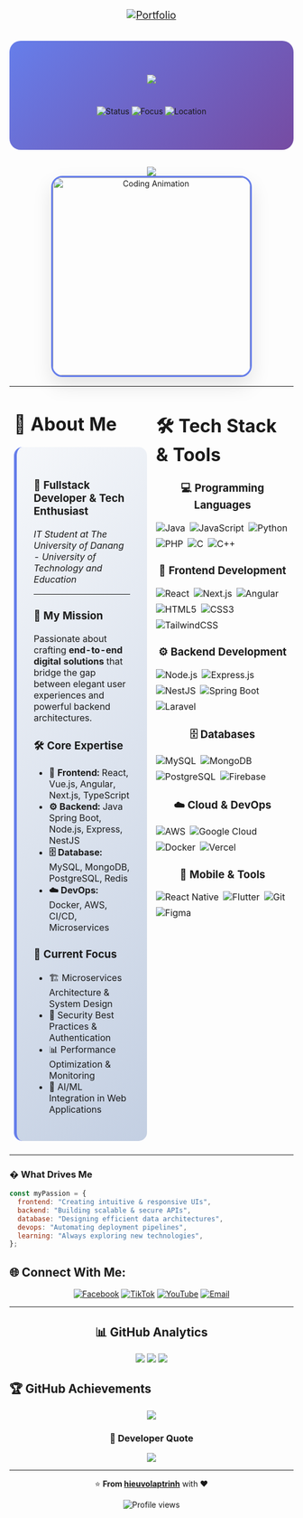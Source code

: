 <!-- Portfolio Link Section -->
<div align="center" style="margin: 20px 0;">
  <a href="https://hieuvolaptrinh.com/" target="_blank">
    <img src="https://img.shields.io/badge/🌐_Click_Here-View_My_Portfolio-blueviolet?style=for-the-badge&logoColor=white" alt="Portfolio" style="font-size: 18px; padding: 15px 30px;"/>
  </a>
</div>

<!-- Header với animation và gradient background -->
<div align="center" style="background: linear-gradient(135deg, #667eea 0%, #764ba2 100%); padding: 60px 20px; border-radius: 20px; margin-bottom: 30px;">
  <img src="https://readme-typing-svg.herokuapp.com/?font=Righteous&size=40&center=true&vCenter=true&width=600&height=80&duration=4000&lines=Hi+There!+👋;I'm+Vo+Nguyen+Dai+Hieu!;Fullstack+Developer;Welcome+to+my+Profile!" style="margin-bottom: 20px;"/>
  
  <div style="margin-top: 20px;">
    <img src="https://img.shields.io/badge/Status-Available%20for%20Work-brightgreen?style=for-the-badge&logo=checkmarx&logoColor=white" alt="Status"/>
    <img src="https://img.shields.io/badge/Focus-Full%20Stack%20Development-blue?style=for-the-badge&logo=dev.to&logoColor=white" alt="Focus"/>
    <img src="https://img.shields.io/badge/Location-Da%20Nang,%20Vietnam-red?style=for-the-badge&logo=google-maps&logoColor=white" alt="Location"/>
  </div>
</div>
<div align="center">
  <img src="https://github-readme-activity-graph.vercel.app/graph?username=hieuvolaptrinh&theme=tokyo-night&hide_border=true" />
</div>
<div align="center">
<img alt="Coding Animation" width="350" height="350" style="border-radius: 20px; box-shadow: 0 15px 35px rgba(0,0,0,0.1); border: 3px solid #667eea; object-fit: cover;" src="https://cdn.dribbble.com/users/1162077/screenshots/3848914/programmer.gif"/>

</div>
<!-- Main content với improved layout -->
<div align="center">
  
<table>
<tr>
<td width="50%" valign="top">

<!-- About Me Section -->

# 💫 About Me

<div style="background: linear-gradient(135deg, #f5f7fa 0%, #c3cfe2 100%); padding: 30px; border-radius: 15px; border-left: 5px solid #667eea; margin: 20px 0;">

### 🚀 **Fullstack Developer & Tech Enthusiast**

_IT Student at The University of Danang - University of Technology and Education_

---

### 🎯 **My Mission**

Passionate about crafting **end-to-end digital solutions** that bridge the gap between elegant user experiences and powerful backend architectures.

### 🛠️ **Core Expertise**

- **🎨 Frontend:** React, Vue.js, Angular, Next.js, TypeScript
- **⚙️ Backend:** Java Spring Boot, Node.js, Express, NestJS
- **🗄️ Database:** MySQL, MongoDB, PostgreSQL, Redis
- **☁️ DevOps:** Docker, AWS, CI/CD, Microservices

### 🌱 **Current Focus**

- 🏗️ Microservices Architecture & System Design
- 🔐 Security Best Practices & Authentication
- 📊 Performance Optimization & Monitoring
- 🤖 AI/ML Integration in Web Applications

</div>

<div align="center">

</td>
<td width="50%" valign="top">

<!-- Tech Stack Section -->

# 🛠️ Tech Stack & Tools

<div align="center">

### 💻 **Programming Languages**

<div style="display: flex; flex-wrap: wrap; gap: 8px; margin: 15px 0; animation: fadeInUp 1.5s ease-out;">
  <img src="https://img.shields.io/badge/Java-%23ED8B00.svg?style=for-the-badge&logo=openjdk&logoColor=white" alt="Java" style="transition: transform 0.3s; cursor: pointer;" onmouseover="this.style.transform='scale(1.1)'" onmouseout="this.style.transform='scale(1)'">
  <img src="https://img.shields.io/badge/JavaScript-%23323330.svg?style=for-the-badge&logo=javascript&logoColor=%23F7DF1E" alt="JavaScript" style="transition: transform 0.3s; cursor: pointer;" onmouseover="this.style.transform='scale(1.1)'" onmouseout="this.style.transform='scale(1)'">
  <img src="https://img.shields.io/badge/Python-3670A0?style=for-the-badge&logo=python&logoColor=ffdd54" alt="Python" style="transition: transform 0.3s; cursor: pointer;" onmouseover="this.style.transform='scale(1.1)'" onmouseout="this.style.transform='scale(1)'">
  <img src="https://img.shields.io/badge/PHP-%23777BB4.svg?style=for-the-badge&logo=php&logoColor=white" alt="PHP" style="transition: transform 0.3s; cursor: pointer;" onmouseover="this.style.transform='scale(1.1)'" onmouseout="this.style.transform='scale(1)'">
  <img src="https://img.shields.io/badge/C-%2300599C.svg?style=for-the-badge&logo=c&logoColor=white" alt="C" style="transition: transform 0.3s; cursor: pointer;" onmouseover="this.style.transform='scale(1.1)'" onmouseout="this.style.transform='scale(1)'">
  <img src="https://img.shields.io/badge/C++-%2300599C.svg?style=for-the-badge&logo=c%2B%2B&logoColor=white" alt="C++" style="transition: transform 0.3s; cursor: pointer;" onmouseover="this.style.transform='scale(1.1)'" onmouseout="this.style.transform='scale(1)'">
</div>

### 🎨 **Frontend Development**

<div style="display: flex; flex-wrap: wrap; gap: 8px; margin: 15px 0; animation: fadeInUp 1.8s ease-out;">
  <img src="https://img.shields.io/badge/React-%2320232a.svg?style=for-the-badge&logo=react&logoColor=%2361DAFB" alt="React" style="transition: transform 0.3s; cursor: pointer;" onmouseover="this.style.transform='scale(1.1)'" onmouseout="this.style.transform='scale(1)'">
  <img src="https://img.shields.io/badge/Next.js-black?style=for-the-badge&logo=next.js&logoColor=white" alt="Next.js" style="transition: transform 0.3s; cursor: pointer;" onmouseover="this.style.transform='scale(1.1)'" onmouseout="this.style.transform='scale(1)'">
  <img src="https://img.shields.io/badge/Angular-%23DD0031.svg?style=for-the-badge&logo=angular&logoColor=white" alt="Angular" style="transition: transform 0.3s; cursor: pointer;" onmouseover="this.style.transform='scale(1.1)'" onmouseout="this.style.transform='scale(1)'">
  <img src="https://img.shields.io/badge/HTML5-%23E34F26.svg?style=for-the-badge&logo=html5&logoColor=white" alt="HTML5" style="transition: transform 0.3s; cursor: pointer;" onmouseover="this.style.transform='scale(1.1)'" onmouseout="this.style.transform='scale(1)'">
  <img src="https://img.shields.io/badge/CSS3-%231572B6.svg?style=for-the-badge&logo=css3&logoColor=white" alt="CSS3" style="transition: transform 0.3s; cursor: pointer;" onmouseover="this.style.transform='scale(1.1)'" onmouseout="this.style.transform='scale(1)'">
  <img src="https://img.shields.io/badge/TailwindCSS-%2338B2AC.svg?style=for-the-badge&logo=tailwind-css&logoColor=white" alt="TailwindCSS" style="transition: transform 0.3s; cursor: pointer;" onmouseover="this.style.transform='scale(1.1)'" onmouseout="this.style.transform='scale(1)'">
</div>

### ⚙️ **Backend Development**

<div style="display: flex; flex-wrap: wrap; gap: 8px; margin: 15px 0; animation: fadeInUp 2.1s ease-out;">
  <img src="https://img.shields.io/badge/Node.js-6DA55F?style=for-the-badge&logo=node.js&logoColor=white" alt="Node.js" style="transition: transform 0.3s; cursor: pointer;" onmouseover="this.style.transform='scale(1.1)'" onmouseout="this.style.transform='scale(1)'">
  <img src="https://img.shields.io/badge/Express.js-%23404d59.svg?style=for-the-badge&logo=express&logoColor=%2361DAFB" alt="Express.js" style="transition: transform 0.3s; cursor: pointer;" onmouseover="this.style.transform='scale(1.1)'" onmouseout="this.style.transform='scale(1)'">
  <img src="https://img.shields.io/badge/NestJS-%23E0234E.svg?style=for-the-badge&logo=nestjs&logoColor=white" alt="NestJS" style="transition: transform 0.3s; cursor: pointer;" onmouseover="this.style.transform='scale(1.1)'" onmouseout="this.style.transform='scale(1)'">
  <img src="https://img.shields.io/badge/Spring_Boot-F2F4F9?style=for-the-badge&logo=spring-boot" alt="Spring Boot" style="transition: transform 0.3s; cursor: pointer;" onmouseover="this.style.transform='scale(1.1)'" onmouseout="this.style.transform='scale(1)'">
  <img src="https://img.shields.io/badge/Laravel-%23FF2D20.svg?style=for-the-badge&logo=laravel&logoColor=white" alt="Laravel" style="transition: transform 0.3s; cursor: pointer;" onmouseover="this.style.transform='scale(1.1)'" onmouseout="this.style.transform='scale(1)'">
</div>

### 🗄️ **Databases**

<div style="display: flex; flex-wrap: wrap; gap: 8px; margin: 15px 0; animation: fadeInUp 2.4s ease-out;">
  <img src="https://img.shields.io/badge/MySQL-4479A1.svg?style=for-the-badge&logo=mysql&logoColor=white" alt="MySQL" style="transition: transform 0.3s; cursor: pointer;" onmouseover="this.style.transform='scale(1.1)'" onmouseout="this.style.transform='scale(1)'">
  <img src="https://img.shields.io/badge/MongoDB-%234ea94b.svg?style=for-the-badge&logo=mongodb&logoColor=white" alt="MongoDB" style="transition: transform 0.3s; cursor: pointer;" onmouseover="this.style.transform='scale(1.1)'" onmouseout="this.style.transform='scale(1)'">
  <img src="https://img.shields.io/badge/PostgreSQL-%23316192.svg?style=for-the-badge&logo=postgresql&logoColor=white" alt="PostgreSQL" style="transition: transform 0.3s; cursor: pointer;" onmouseover="this.style.transform='scale(1.1)'" onmouseout="this.style.transform='scale(1)'">
  <img src="https://img.shields.io/badge/Firebase-a08021?style=for-the-badge&logo=firebase&logoColor=ffcd34" alt="Firebase" style="transition: transform 0.3s; cursor: pointer;" onmouseover="this.style.transform='scale(1.1)'" onmouseout="this.style.transform='scale(1)'">
</div>

### ☁️ **Cloud & DevOps**

<div style="display: flex; flex-wrap: wrap; gap: 8px; margin: 15px 0; animation: fadeInUp 2.7s ease-out;">
  <img src="https://img.shields.io/badge/AWS-%23FF9900.svg?style=for-the-badge&logo=amazon-aws&logoColor=white" alt="AWS" style="transition: transform 0.3s; cursor: pointer;" onmouseover="this.style.transform='scale(1.1)'" onmouseout="this.style.transform='scale(1)'">
  <img src="https://img.shields.io/badge/Google_Cloud-%234285F4.svg?style=for-the-badge&logo=google-cloud&logoColor=white" alt="Google Cloud" style="transition: transform 0.3s; cursor: pointer;" onmouseover="this.style.transform='scale(1.1)'" onmouseout="this.style.transform='scale(1)'">
  <img src="https://img.shields.io/badge/Docker-%230db7ed.svg?style=for-the-badge&logo=docker&logoColor=white" alt="Docker" style="transition: transform 0.3s; cursor: pointer;" onmouseover="this.style.transform='scale(1.1)'" onmouseout="this.style.transform='scale(1)'">
  <img src="https://img.shields.io/badge/Vercel-%23000000.svg?style=for-the-badge&logo=vercel&logoColor=white" alt="Vercel" style="transition: transform 0.3s; cursor: pointer;" onmouseover="this.style.transform='scale(1.1)'" onmouseout="this.style.transform='scale(1)'">
</div>

### 📱 **Mobile & Tools**

<div style="display: flex; flex-wrap: wrap; gap: 8px; margin: 15px 0; animation: fadeInUp 3s ease-out;">
  <img src="https://img.shields.io/badge/React_Native-%2320232a.svg?style=for-the-badge&logo=react&logoColor=%2361DAFB" alt="React Native" style="transition: transform 0.3s; cursor: pointer;" onmouseover="this.style.transform='scale(1.1)'" onmouseout="this.style.transform='scale(1)'">
  <img src="https://img.shields.io/badge/Flutter-%2302569B.svg?style=for-the-badge&logo=Flutter&logoColor=white" alt="Flutter" style="transition: transform 0.3s; cursor: pointer;" onmouseover="this.style.transform='scale(1.1)'" onmouseout="this.style.transform='scale(1)'">
  <img src="https://img.shields.io/badge/Git-%23F05033.svg?style=for-the-badge&logo=git&logoColor=white" alt="Git" style="transition: transform 0.3s; cursor: pointer;" onmouseover="this.style.transform='scale(1.1)'" onmouseout="this.style.transform='scale(1)'">
  <img src="https://img.shields.io/badge/Figma-%23F24E1E.svg?style=for-the-badge&logo=figma&logoColor=white" alt="Figma" style="transition: transform 0.3s; cursor: pointer;" onmouseover="this.style.transform='scale(1.1)'" onmouseout="this.style.transform='scale(1)'">
</div>

</div>

</td>
</tr>
</table>

</div>

### � **What Drives Me**

```javascript
const myPassion = {
  frontend: "Creating intuitive & responsive UIs",
  backend: "Building scalable & secure APIs",
  database: "Designing efficient data architectures",
  devops: "Automating deployment pipelines",
  learning: "Always exploring new technologies",
};
```

## 🌐 Connect With Me:

<div align="center">
  
[![Facebook](https://img.shields.io/badge/Facebook-%231877F2.svg?style=for-the-badge&logo=Facebook&logoColor=white)](https://www.facebook.com/HieuVo.hv)
[![TikTok](https://img.shields.io/badge/TikTok-%23000000.svg?style=for-the-badge&logo=TikTok&logoColor=white)](https://www.tiktok.com/@hieu_vo05)
[![YouTube](https://img.shields.io/badge/YouTube-%23FF0000.svg?style=for-the-badge&logo=YouTube&logoColor=white)](https://youtube.com/@https://www.youtube.com/@hieuvoiuem)
[![Email](https://img.shields.io/badge/Gmail-D14836?style=for-the-badge&logo=gmail&logoColor=white)](mailto:vndhieuak@gmail.com)

</div>

---

<h2 align="center">📊 GitHub Analytics</h2>

<div align="center">
  
![](https://github-readme-stats.vercel.app/api?username=hieuvolaptrinh&theme=tokyonight&hide_border=true&include_all_commits=true&count_private=true)
![](https://github-readme-streak-stats.herokuapp.com/?user=hieuvolaptrinh&theme=tokyonight&hide_border=true)
![](https://github-readme-stats.vercel.app/api/top-langs/?username=hieuvolaptrinh&theme=tokyonight&hide_border=true&include_all_commits=true&count_private=true&layout=compact)

</div>

## 🏆 GitHub Achievements

<div align="center">
  
![](https://github-profile-trophy.vercel.app/?username=hieuvolaptrinh&theme=tokyonight&no-frame=true&no-bg=false&margin-w=4)

</div>

<div align="center">
  
### 💭 Developer Quote
  
![](https://quotes-github-readme.vercel.app/api?type=horizontal&theme=tokyonight)

</div>

---

<div align="center">
  
⭐️ **From [hieuvolaptrinh](https://github.com/hieuvolaptrinh)** with ❤️

<img src="https://komarev.com/ghpvc/?username=hieuvolaptrinh&style=for-the-badge&color=blueviolet" alt="Profile views" />

</div>
